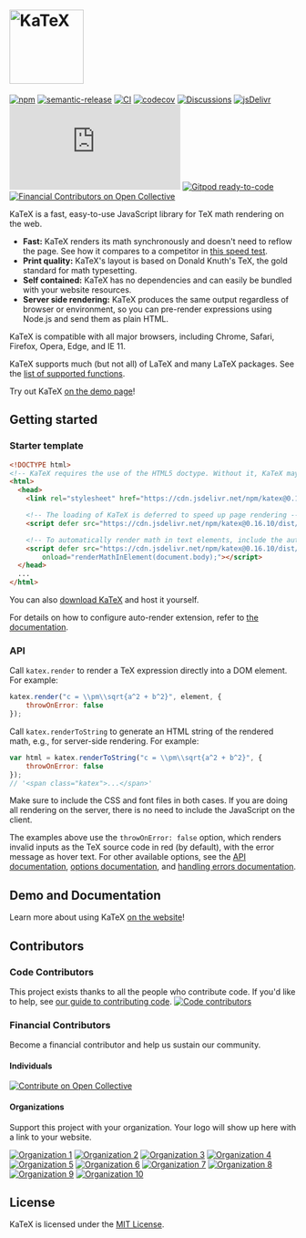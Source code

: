 <h1><a href="https://katex.org/">
  <picture>
    <source media="(prefers-color-scheme: dark)" srcset="https://katex.org/img/katex-logo.svg">
    <img alt="KaTeX" width=130 src="https://katex.org/img/katex-logo-black.svg">
  </picture>
</a></h1>

[![npm](https://img.shields.io/npm/v/katex.svg)](https://www.npmjs.com/package/katex)
[![semantic-release](https://img.shields.io/badge/%20%20%F0%9F%93%A6%F0%9F%9A%80-semantic--release-e10079.svg)](https://github.com/semantic-release/semantic-release)
[![CI](https://github.com/KaTeX/KaTeX/workflows/CI/badge.svg?branch=main&event=push)](https://github.com/KaTeX/KaTeX/actions?query=workflow%3ACI)
[![codecov](https://codecov.io/gh/KaTeX/KaTeX/branch/main/graph/badge.svg)](https://codecov.io/gh/KaTeX/KaTeX)
[![Discussions](https://img.shields.io/badge/Discussions-join-brightgreen)](https://github.com/KaTeX/KaTeX/discussions)
[![jsDelivr](https://data.jsdelivr.com/v1/package/npm/katex/badge?style=rounded)](https://www.jsdelivr.com/package/npm/katex)
![katex.min.js size](https://img.badgesize.io/https://unpkg.com/katex/dist/katex.min.js?compression=gzip)
[![Gitpod ready-to-code](https://img.shields.io/badge/Gitpod-ready--to--code-blue?logo=gitpod)](https://gitpod.io/#https://github.com/KaTeX/KaTeX)
[![Financial Contributors on Open Collective](https://opencollective.com/katex/all/badge.svg?label=financial+contributors)](https://opencollective.com/katex)

KaTeX is a fast, easy-to-use JavaScript library for TeX math rendering on the web.

 * **Fast:** KaTeX renders its math synchronously and doesn't need to reflow the page. See how it compares to a competitor in [this speed test](https://www.intmath.com/cg5/katex-mathjax-comparison.php).
 * **Print quality:** KaTeX's layout is based on Donald Knuth's TeX, the gold standard for math typesetting.
 * **Self contained:** KaTeX has no dependencies and can easily be bundled with your website resources.
 * **Server side rendering:** KaTeX produces the same output regardless of browser or environment, so you can pre-render expressions using Node.js and send them as plain HTML.

KaTeX is compatible with all major browsers, including Chrome, Safari, Firefox, Opera, Edge, and IE 11.

KaTeX supports much (but not all) of LaTeX and many LaTeX packages. See the [list of supported functions](https://katex.org/docs/supported.html).

Try out KaTeX [on the demo page](https://katex.org/#demo)!

## Getting started

### Starter template

```html
<!DOCTYPE html>
<!-- KaTeX requires the use of the HTML5 doctype. Without it, KaTeX may not render properly -->
<html>
  <head>
    <link rel="stylesheet" href="https://cdn.jsdelivr.net/npm/katex@0.16.10/dist/katex.min.css" integrity="sha384-wcIxkf4k558AjM3Yz3BBFQUbk/zgIYC2R0QpeeYb+TwlBVMrlgLqwRjRtGZiK7ww" crossorigin="anonymous">

    <!-- The loading of KaTeX is deferred to speed up page rendering -->
    <script defer src="https://cdn.jsdelivr.net/npm/katex@0.16.10/dist/katex.min.js" integrity="sha384-hIoBPJpTUs74ddyc4bFZSM1TVlQDA60VBbJS0oA934VSz82sBx1X7kSx2ATBDIyd" crossorigin="anonymous"></script>

    <!-- To automatically render math in text elements, include the auto-render extension: -->
    <script defer src="https://cdn.jsdelivr.net/npm/katex@0.16.10/dist/contrib/auto-render.min.js" integrity="sha384-43gviWU0YVjaDtb/GhzOouOXtZMP/7XUzwPTstBeZFe/+rCMvRwr4yROQP43s0Xk" crossorigin="anonymous"
        onload="renderMathInElement(document.body);"></script>
  </head>
  ...
</html>
```

You can also [download KaTeX](https://github.com/KaTeX/KaTeX/releases) and host it yourself.

For details on how to configure auto-render extension, refer to [the documentation](https://katex.org/docs/autorender.html).

### API

Call `katex.render` to render a TeX expression directly into a DOM element.
For example:

```js
katex.render("c = \\pm\\sqrt{a^2 + b^2}", element, {
    throwOnError: false
});
```

Call `katex.renderToString` to generate an HTML string of the rendered math,
e.g., for server-side rendering.  For example:

```js
var html = katex.renderToString("c = \\pm\\sqrt{a^2 + b^2}", {
    throwOnError: false
});
// '<span class="katex">...</span>'
```

Make sure to include the CSS and font files in both cases.
If you are doing all rendering on the server, there is no need to include the
JavaScript on the client.

The examples above use the `throwOnError: false` option, which renders invalid
inputs as the TeX source code in red (by default), with the error message as
hover text.  For other available options, see the
[API documentation](https://katex.org/docs/api.html),
[options documentation](https://katex.org/docs/options.html), and
[handling errors documentation](https://katex.org/docs/error.html).

## Demo and Documentation

Learn more about using KaTeX [on the website](https://katex.org)!

## Contributors

### Code Contributors

This project exists thanks to all the people who contribute code. If you'd like to help, see [our guide to contributing code](../../mathjax-full/CONTRIBUTING.md#).
<a href="https://github.com/KaTeX/KaTeX/graphs/contributors"><img src="https://contributors-svg.opencollective.com/katex/contributors.svg?width=890&button=false" alt="Code contributors" /></a>

### Financial Contributors

Become a financial contributor and help us sustain our community.

#### Individuals

<a href="https://opencollective.com/katex"><img src="https://opencollective.com/katex/individuals.svg?width=890" alt="Contribute on Open Collective"></a>

#### Organizations

Support this project with your organization. Your logo will show up here with a link to your website.

<a href="https://opencollective.com/katex/organization/0/website"><img src="https://opencollective.com/katex/organization/0/avatar.svg" alt="Organization 1"></a>
<a href="https://opencollective.com/katex/organization/1/website"><img src="https://opencollective.com/katex/organization/1/avatar.svg" alt="Organization 2"></a>
<a href="https://opencollective.com/katex/organization/2/website"><img src="https://opencollective.com/katex/organization/2/avatar.svg" alt="Organization 3"></a>
<a href="https://opencollective.com/katex/organization/3/website"><img src="https://opencollective.com/katex/organization/3/avatar.svg" alt="Organization 4"></a>
<a href="https://opencollective.com/katex/organization/4/website"><img src="https://opencollective.com/katex/organization/4/avatar.svg" alt="Organization 5"></a>
<a href="https://opencollective.com/katex/organization/5/website"><img src="https://opencollective.com/katex/organization/5/avatar.svg" alt="Organization 6"></a>
<a href="https://opencollective.com/katex/organization/6/website"><img src="https://opencollective.com/katex/organization/6/avatar.svg" alt="Organization 7"></a>
<a href="https://opencollective.com/katex/organization/7/website"><img src="https://opencollective.com/katex/organization/7/avatar.svg" alt="Organization 8"></a>
<a href="https://opencollective.com/katex/organization/8/website"><img src="https://opencollective.com/katex/organization/8/avatar.svg" alt="Organization 9"></a>
<a href="https://opencollective.com/katex/organization/9/website"><img src="https://opencollective.com/katex/organization/9/avatar.svg" alt="Organization 10"></a>

## License

KaTeX is licensed under the [MIT License](https://opensource.org/licenses/MIT).
